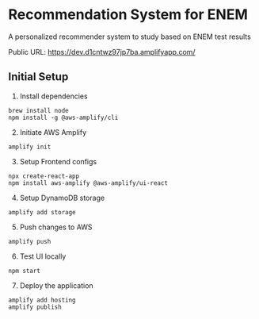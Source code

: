 # Recommendation System for ENEM
A personalized recommender system to study based on ENEM test results

Public URL: https://dev.d1cntwz97jp7ba.amplifyapp.com/

## Initial Setup

1. Install dependencies
```
brew install node
npm install -g @aws-amplify/cli
```

2. Initiate AWS Amplify

`amplify init`

3. Setup Frontend configs

```
npx create-react-app 
npm install aws-amplify @aws-amplify/ui-react
```

4. Setup DynamoDB storage

`amplify add storage`

5. Push changes to AWS

`amplify push`

6. Test UI locally

`npm start`

7. Deploy the application

```
amplify add hosting
amplify publish
```
